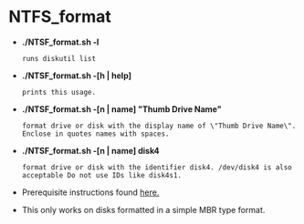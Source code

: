 # NTFS_format

- **./NTSF_format.sh -l**
    ```
    runs diskutil list
    ```
- **./NTSF_format.sh -[h | help]**
    ```
    prints this usage.
    ```
- **./NTSF_format.sh -[n | name] \"Thumb Drive Name\"**
    ```
    format drive or disk with the display name of \"Thumb Drive Name\". Enclose in quotes names with spaces.
    ```
- **./NTSF_format.sh -[n | name] disk4**
    ```
    format drive or disk with the identifier disk4. /dev/disk4 is also acceptable Do not use IDs like disk4s1.
    ```
    
- Prerequisite instructions found [here.](https://github.com/osxfuse/osxfuse/wiki/NTFS-3G)
- This only works on disks formatted in a simple MBR type format.
